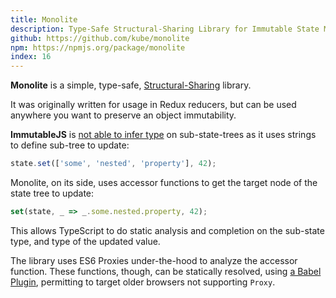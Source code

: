 ```yaml
---
title: Monolite
description: Type-Safe Structural-Sharing Library for Immutable State Management
github: https://github.com/kube/monolite
npm: https://npmjs.org/package/monolite
index: 16
---
```


**Monolite** is a simple, type-safe, [Structural-Sharing](https://www.youtube.com/watch?v=pLvrZPSzHxo&feature=youtu.be&t=1390) library.

It was originally written for usage in Redux reducers, but can be used anywhere you want to preserve an object immutability.

**ImmutableJS** is [not able to infer type](https://github.com/facebook/immutable-js/issues/1462) on sub-state-trees as it uses strings to define sub-tree to update:

```js
state.set(['some', 'nested', 'property'], 42);
```

Monolite, on its side, uses accessor functions to get the target node of the state tree to update:

```js
set(state, _ => _.some.nested.property, 42);
```

This allows TypeScript to do static analysis and completion on the sub-state type, and type of the updated value.

The library uses ES6 Proxies under-the-hood to analyze the accessor function.
These functions, though, can be statically resolved, using [a Babel Plugin](https://github.com/kube/babel-plugin-monolite), permitting to target older browsers not supporting `Proxy`.
